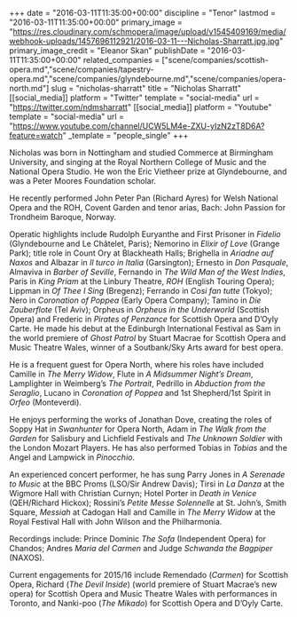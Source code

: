 +++
date = "2016-03-11T11:35:00+00:00"
discipline = "Tenor"
lastmod = "2016-03-11T11:35:00+00:00"
primary_image = "https://res.cloudinary.com/schmopera/image/upload/v1545409169/media/webhook-uploads/1457696112921/2016-03-11---Nicholas-Sharratt.jpg.jpg"
primary_image_credit = "Eleanor Skan"
publishDate = "2016-03-11T11:35:00+00:00"
related_companies = ["scene/companies/scottish-opera.md","scene/companies/tapestry-opera.md","scene/companies/glyndebourne.md","scene/companies/opera-north.md"]
slug = "nicholas-sharratt"
title = "Nicholas Sharratt"
[[social_media]]
platform = "Twitter"
template = "social-media"
url = "https://twitter.com/ndmsharratt"
[[social_media]]
platform = "Youtube"
template = "social-media"
url = "https://www.youtube.com/channel/UCW5LM4e-ZXU-yIzN2zT8D6A?feature=watch"
_template = "people_single"
+++

Nicholas was born in Nottingham and studied Commerce at Birmingham University, and singing at the Royal Northern College of Music and the National Opera Studio.  He won the Eric Vietheer prize at Glyndebourne, and was a Peter Moores Foundation scholar.

He recently performed John Peter Pan (Richard Ayres) for Welsh National Opera and the ROH, Covent Garden and tenor arias, Bach: John Passion for Trondheim Baroque, Norway.

Operatic highlights include Rudolph Euryanthe and First Prisoner in *Fidelio* (Glyndebourne and Le Châtelet, Paris); Nemorino in *Elixir of Love* (Grange Park); title role in Count Ory at Blackheath Halls; Brighella in *Ariadne auf Naxos* and Albazar in *Il turco in Italia* (Garsington); Ernesto in *Don Pasquale*, Almaviva in *Barber of Seville*, Fernando in *The Wild Man of the West Indies*, Paris in *King Priam* at the Linbury Theatre, *ROH* (English Touring Opera); Lippman in *Of Thee I Sing* (Bregenz); Ferrando in *Cosi fan tutte* (Tokyo); Nero in *Coronation of Poppea* (Early Opera Company); Tamino in *Die Zauberflote* (Tel Aviv); Orpheus in *Orpheus in the Underworld* (Scottish Opera) and Frederic in *Pirates of Penzance* for Scottish Opera and D’Oyly Carte. He made his debut at the Edinburgh International Festival as Sam in the world premiere of *Ghost Patrol* by Stuart Macrae for Scottish Opera and Music Theatre Wales, winner of a Soutbank/Sky Arts award for best opera.

He is a frequent guest for Opera North, where his roles have included Camille in *The Merry Widow*, Flute in *A Midsummer Night’s Dream*, Lamplighter in Weimberg’s *The Portrait*, Pedrillo in *Abduction from the Seraglio*, Lucano in *Coronation of Poppea* and 1st Shepherd/1st Spirit in *Orfeo* (Monteverdi).

He enjoys performing the works of Jonathan Dove, creating the roles of Soppy Hat in *Swanhunter* for Opera North, Adam in *The Walk from the Garden* for Salisbury and Lichfield Festivals and *The Unknown Soldier* with the London Mozart Players.  He has also performed Tobias in *Tobias* and the Angel and Lampwick in *Pinocchio*. 

An experienced concert performer, he has sung Parry Jones in *A Serenade to Music* at the BBC Proms (LSO/Sir Andrew Davis); Tirsi in *La Danza* at the Wigmore Hall with Christian Curnyn; Hotel Porter in *Death in Venice*  (QEH/Richard Hickox); Rossini’s *Petite Messe Solennelle* at St. John’s, Smith Square, *Messiah* at Cadogan Hall and Camille in *The Merry Widow* at the Royal Festival Hall with John Wilson and the Philharmonia. 

Recordings include: Prince Dominic *The Sofa* (Independent Opera) for Chandos; Andres *Maria del Carmen* and Judge *Schwanda the Bagpiper* (NAXOS).

Current engagements for 2015/16 include Remendado (*Carmen*) for Scottish Opera, Richard (*The Devil Inside*) (world premiere of Stuart Macrae’s new opera) for Scottish Opera and Music Theatre Wales with performances in Toronto, and Nanki-poo (*The Mikado*) for Scottish Opera and D’Oyly Carte.
